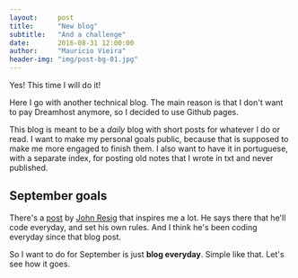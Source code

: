 ```yaml
---
layout:     post
title:      "New blog"
subtitle:   "And a challenge"
date:       2016-08-31 12:00:00
author:     "Mauricio Vieira"
header-img: "img/post-bg-01.jpg"
---
```


<p>Yes! This time I will do it!</p> 
<p>Here I go with another technical blog. The main reason is that I don't want to pay Dreamhost anymore, so I decided to use Github pages.</p>

<p>This blog is meant to be a <i>daily</i> blog with short posts for whatever I do or read. I want to make my personal goals public, because that is supposed to make me more engaged to finish them. I also want to have it in portuguese, with a separate index, for posting old notes that I wrote in txt and never published.<p>

<h2 class="section-heading">September goals</h2>

<p>There's a <a href="http://ejohn.org/blog/write-code-every-day/">post</a> by <a href="https://github.com/jeresig">John Resig</a> that inspires me a lot. He says there that he'll code everyday, and set his own rules. And I think he's been coding everyday since that blog post.</p>

<p>So I want to do for September is just <b>blog everyday</b>. Simple like that. Let's see how it goes.</p>

